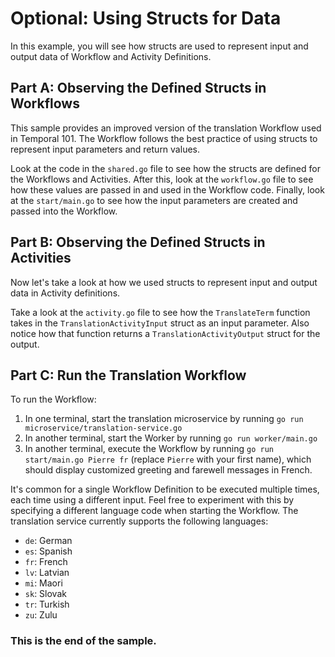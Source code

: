 # Optional: Using Structs for Data

In this example, you will see how structs are used to represent input and output data of Workflow and Activity Definitions.


## Part A: Observing the Defined Structs in Workflows
This sample provides an improved version of the translation Workflow used in Temporal 101. The Workflow follows the best practice of using structs to represent input parameters and return values. 

Look at the code in the `shared.go` file to see how the structs are defined for the Workflows and Activities. After this, look at the `workflow.go` file to see how these values are passed in and used in the Workflow code. Finally, look at the `start/main.go` to see how the input parameters are created and passed into the Workflow.


## Part B: Observing the Defined Structs in Activities
Now let's take a look at how we used structs to represent input and output data in Activity definitions. 

Take a look at the `activity.go` file to see how the `TranslateTerm` function takes in the `TranslationActivityInput` struct as an input parameter. Also notice how that function returns a `TranslationActivityOutput` struct for the output.


## Part C: Run the Translation Workflow
To run the Workflow:

1. In one terminal, start the translation microservice by running `go run  microservice/translation-service.go`
2. In another terminal, start the Worker by running `go run worker/main.go`
3. In another terminal, execute the Workflow by running `go run start/main.go Pierre fr` (replace `Pierre` with your first name), which should display customized greeting and farewell messages in French.

It's common for a single Workflow Definition to be executed multiple times, each time using a different input. Feel free to experiment with this by specifying a different language code when starting the Workflow. The translation service currently supports the following languages:

* `de`: German
* `es`: Spanish
* `fr`: French
* `lv`: Latvian
* `mi`: Maori
* `sk`: Slovak
* `tr`: Turkish
* `zu`: Zulu



### This is the end of the sample.

